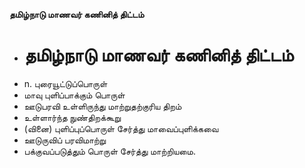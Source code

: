 **தமிழ்நாடு மாணவர் கணினித் திட்டம்**
- # தமிழ்நாடு மாணவர் கணினித் திட்டம்
- n. புரையூட்டுப்பொருள்
- மாவு புளிப்பாக்கும் பொருள்
- ஊடுபரவி உள்ளிருந்து மாற்றுதற்குரிய திறம்
- உள்ளார்ந்த நுண்திறக்கூறு
- (வினை) புளிப்புப்பொருள் சேர்த்து மாவைப்புளிக்கவை
- ஊடுருவிப் பரவிமாற்று
- பக்குவப்படுத்தும் பொருள் சேர்த்து மாற்றியமை.


